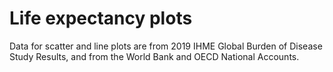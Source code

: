 # Life expectancy plots

Data for scatter and line plots are from 2019 IHME Global Burden of Disease Study Results, and
from the World Bank and OECD National Accounts.
